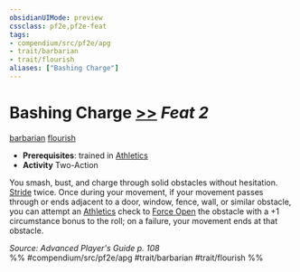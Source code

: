```yaml
---
obsidianUIMode: preview
cssclass: pf2e,pf2e-feat
tags:
- compendium/src/pf2e/apg
- trait/barbarian
- trait/flourish
aliases: ["Bashing Charge"]
---
```

# Bashing Charge  [>>](/rules/core-rulebook/chapter-9-playing-the-game.md#Actions "Two-Action") *Feat 2*  
[barbarian](/rules/traits/barbarian.md)  [flourish](/rules/traits/flourish.md)  

- **Prerequisites**: trained in [Athletics](/compendium/skills.md#Athletics)
- **Activity** Two-Action

You smash, bust, and charge through solid obstacles without hesitation. [Stride](/rules/actions/stride.md) twice. Once during your movement, if your movement passes through or ends adjacent to a door, window, fence, wall, or similar obstacle, you can attempt an [Athletics](/compendium/skills.md#Athletics) check to [Force Open](/rules/actions/force-open.md) the obstacle with a +1 circumstance bonus to the roll; on a failure, your movement ends at that obstacle.

*Source: Advanced Player's Guide p. 108*  
%% #compendium/src/pf2e/apg #trait/barbarian #trait/flourish %%